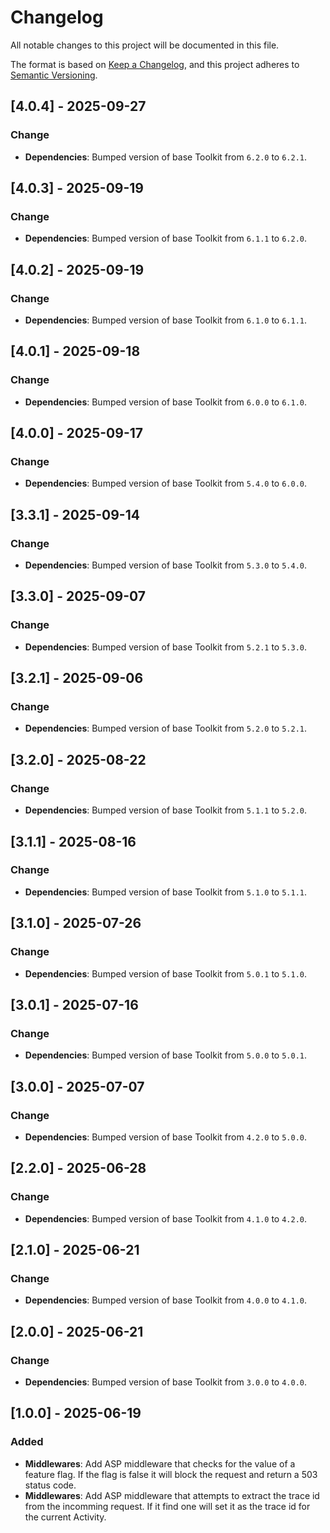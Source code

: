 # Changelog

All notable changes to this project will be documented in this file.

The format is based on [Keep a Changelog](https://keepachangelog.com/en/1.1.0/), and this project adheres to [Semantic Versioning](https://semver.org/spec/v2.0.0.html).

## [4.0.4] - 2025-09-27

### Change

- **Dependencies**: Bumped version of base Toolkit from `6.2.0` to `6.2.1`.

## [4.0.3] - 2025-09-19

### Change

- **Dependencies**: Bumped version of base Toolkit from `6.1.1` to `6.2.0`.

## [4.0.2] - 2025-09-19

### Change

- **Dependencies**: Bumped version of base Toolkit from `6.1.0` to `6.1.1`.

## [4.0.1] - 2025-09-18

### Change

- **Dependencies**: Bumped version of base Toolkit from `6.0.0` to `6.1.0`.

## [4.0.0] - 2025-09-17

### Change

- **Dependencies**: Bumped version of base Toolkit from `5.4.0` to `6.0.0`.

## [3.3.1] - 2025-09-14

### Change

- **Dependencies**: Bumped version of base Toolkit from `5.3.0` to `5.4.0`.

## [3.3.0] - 2025-09-07

### Change

- **Dependencies**: Bumped version of base Toolkit from `5.2.1` to `5.3.0`.

## [3.2.1] - 2025-09-06

### Change

- **Dependencies**: Bumped version of base Toolkit from `5.2.0` to `5.2.1`.

## [3.2.0] - 2025-08-22

### Change

- **Dependencies**: Bumped version of base Toolkit from `5.1.1` to `5.2.0`.

## [3.1.1] - 2025-08-16

### Change

- **Dependencies**: Bumped version of base Toolkit from `5.1.0` to `5.1.1`.

## [3.1.0] - 2025-07-26

### Change

- **Dependencies**: Bumped version of base Toolkit from `5.0.1` to `5.1.0`.

## [3.0.1] - 2025-07-16

### Change

- **Dependencies**: Bumped version of base Toolkit from `5.0.0` to `5.0.1`.

## [3.0.0] - 2025-07-07

### Change

- **Dependencies**: Bumped version of base Toolkit from `4.2.0` to `5.0.0`.

## [2.2.0] - 2025-06-28

### Change

- **Dependencies**: Bumped version of base Toolkit from `4.1.0` to `4.2.0`.

## [2.1.0] - 2025-06-21

### Change

- **Dependencies**: Bumped version of base Toolkit from `4.0.0` to `4.1.0`.

## [2.0.0] - 2025-06-21

### Change

- **Dependencies**: Bumped version of base Toolkit from `3.0.0` to `4.0.0`.

## [1.0.0] - 2025-06-19

### Added

- **Middlewares**: Add ASP middleware that checks for the value of a feature flag. If the flag is false it will block the request and return a 503 status code.
- **Middlewares**: Add ASP middleware that attempts to extract the trace id from the incomming request. If it find one will set it as the trace id for the current Activity.
